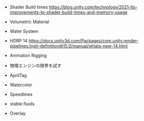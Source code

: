 - Shader Build times
  https://blog.unity.com/technology/2021-lts-improvements-to-shader-build-times-and-memory-usage

- Volumetric Material
- Water System

- HDRP 14
  https://docs.unity3d.com/Packages/com.unity.render-pipelines.high-definition@15.0/manual/whats-new-14.html

- Animation Rigging

- 物理エンジンの限界を試す

- AprilTag

- Watercolor
- Speedlines
- stable fluids

- Overlay

